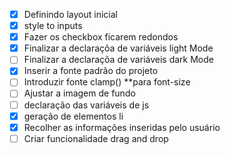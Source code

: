 - [x] Definindo layout inicial 
- [x] style to inputs
- [x] Fazer os checkbox ficarem redondos
- [x] Finalizar a declaraçõa de variáveis light Mode
- [ ] Finalizar a declaraçõa de variáveis dark Mode
- [x] Inserir a fonte padrão do projeto
- [ ] Introduzir fonte clamp() **para font-size
- [ ] Ajustar a imagem de fundo
- [ ] declaração das variáveis de js 
- [x] geração de elementos li
- [x] Recolher as informações inseridas pelo usuário
- [ ] Criar funcionalidade drag and drop
